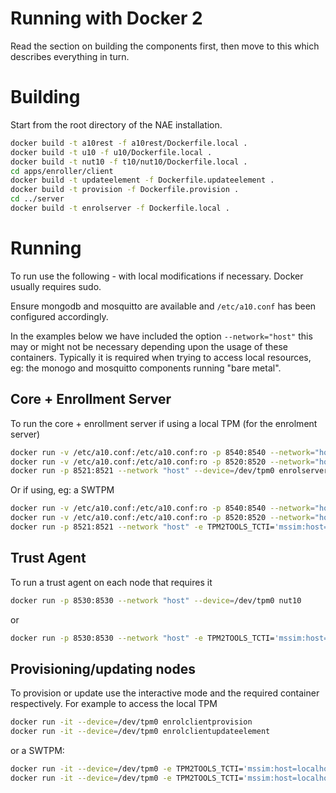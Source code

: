 # Running with Docker 2

Read the section on building the components first, then move to this which describes everything in turn.


# Building

Start from the root directory of the NAE installation.

```bash
docker build -t a10rest -f a10rest/Dockerfile.local .
docker build -t u10 -f u10/Dockerfile.local .
docker build -t nut10 -f t10/nut10/Dockerfile.local .
cd apps/enroller/client
docker build -t updateelement -f Dockerfile.updateelement .
docker build -t provision -f Dockerfile.provision .
cd ../server
docker build -t enrolserver -f Dockerfile.local .
```

# Running
To run use the following - with local modifications if necessary. Docker usually requires sudo.

Ensure mongodb and mosquitto are available and `/etc/a10.conf` has been configured accordingly. 

In the examples below we have included the option `--network="host"` this may or might not be necessary depending upon the usage of these containers. Typically it is required when trying to access local resources, eg: the monogo and mosquitto components running "bare metal".


## Core + Enrollment Server

To run the core + enrollment server if using a local TPM (for the enrolment server)

```bash
docker run -v /etc/a10.conf:/etc/a10.conf:ro -p 8540:8540 --network="host" u10
docker run -v /etc/a10.conf:/etc/a10.conf:ro -p 8520:8520 --network="host" a10rest
docker run -p 8521:8521 --network "host" --device=/dev/tpm0 enrolserver http://127.0.0.1:8520
```

Or if using, eg: a SWTPM 

```bash
docker run -v /etc/a10.conf:/etc/a10.conf:ro -p 8540:8540 --network="host" u10
docker run -v /etc/a10.conf:/etc/a10.conf:ro -p 8520:8520 --network="host" a10rest
docker run -p 8521:8521 --network "host" -e TPM2TOOLS_TCTI='mssim:host=localhost,port=2321' enrolserver http://127.0.0.1:8520
```


## Trust Agent

To run a trust agent on each node that requires it

```bash
docker run -p 8530:8530 --network "host" --device=/dev/tpm0 nut10
```

or

```bash
docker run -p 8530:8530 --network "host" -e TPM2TOOLS_TCTI='mssim:host=localhost,port=2321' nut10
```

## Provisioning/updating nodes

To provision or update use the interactive mode and the required container respectively. For example to access the local TPM

```bash
docker run -it --device=/dev/tpm0 enrolclientprovision
docker run -it --device=/dev/tpm0 enrolclientupdateelement
```

or a SWTPM:

```bash
docker run -it --device=/dev/tpm0 -e TPM2TOOLS_TCTI='mssim:host=localhost,port=2321' enrolclientprovision
docker run -it --device=/dev/tpm0 -e TPM2TOOLS_TCTI='mssim:host=localhost,port=2321' enrolclientupdateelement
```